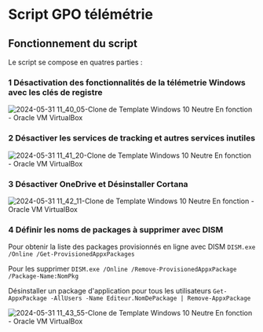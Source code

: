 # Script GPO télémétrie

## Fonctionnement du script

Le script se compose en quatres parties : 

### 1 Désactivation des fonctionnalités de la télémetrie Windows avec les clés de registre 

![2024-05-31 11_40_05-Clone de Template Windows 10 Neutre  En fonction  - Oracle VM VirtualBox](https://github.com/WildCodeSchool/TSSR-2402-P3-G1-BuildYourInfra-BillU/assets/161461625/07e45525-4a30-4d78-bb5a-588a6bc8541f)


### 2 Désactiver les services de tracking et autres services inutiles

![2024-05-31 11_41_20-Clone de Template Windows 10 Neutre  En fonction  - Oracle VM VirtualBox](https://github.com/WildCodeSchool/TSSR-2402-P3-G1-BuildYourInfra-BillU/assets/161461625/1b42687a-dd43-48ea-b4e9-cc7a636b4ecd)


### 3 Désactiver OneDrive et Désinstaller Cortana



![2024-05-31 11_42_11-Clone de Template Windows 10 Neutre  En fonction  - Oracle VM VirtualBox](https://github.com/WildCodeSchool/TSSR-2402-P3-G1-BuildYourInfra-BillU/assets/161461625/60dc9695-f12b-4334-9f96-2db9a6e8710a)


### 4 Définir les noms de packages à supprimer avec DISM

Pour obtenir la liste des packages provisionnés en ligne avec DISM
`DISM.exe /Online /Get-ProvisionedAppxPackages`

Pour les supprimer 
`DISM.exe /Online /Remove-ProvisionedAppxPackage /Package-Name:NomPkg`

Désinstaller un package d'application pour tous les utilisateurs
`Get-AppxPackage -AllUsers -Name Editeur.NomDePackage | Remove-AppxPackage`


![2024-05-31 11_43_55-Clone de Template Windows 10 Neutre  En fonction  - Oracle VM VirtualBox](https://github.com/WildCodeSchool/TSSR-2402-P3-G1-BuildYourInfra-BillU/assets/161461625/91c3c466-f694-4d17-99f2-e477a6f05d5f)
